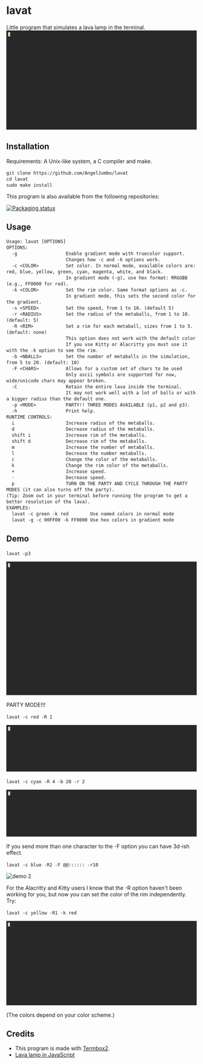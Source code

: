 # lavat

Little program that simulates a lava lamp in the terminal.
![demo](https://github.com/AngelJumbo/demos/blob/main/lavat/3.gif?raw=true)
## Installation

Requirements: A Unix-like system, a C compiler and make.

```
git clone https://github.com/AngelJumbo/lavat
cd lavat
sudo make install
```

This program is also available from the following repositories:

[![Packaging status](https://repology.org/badge/vertical-allrepos/lavat.svg)](https://repology.org/project/lavat/versions)


## Usage

```
Usage: lavat [OPTIONS]
OPTIONS:
  -g                  Enable gradient mode with truecolor support.
                      Changes how -c and -k options work.
  -c <COLOR>          Set color. In normal mode, available colors are: red, blue, yellow, green, cyan, magenta, white, and black.
                      In gradient mode (-g), use hex format: RRGGBB (e.g., FF0000 for red).
  -k <COLOR>          Set the rim color. Same format options as -c.
                      In gradient mode, this sets the second color for the gradient.
  -s <SPEED>          Set the speed, from 1 to 10. (default 5)
  -r <RADIUS>         Set the radius of the metaballs, from 1 to 10. (default: 5)
  -R <RIM>            Set a rim for each metaball, sizes from 1 to 5.(default: none)
                      This option does not work with the default color
                      If you use Kitty or Alacritty you must use it with the -k option to see the rim.
  -b <NBALLS>         Set the number of metaballs in the simulation, from 5 to 20. (default: 10)
  -F <CHARS>          Allows for a custom set of chars to be used
                      Only ascii symbols are supported for now, wide/unicode chars may appear broken.
  -C                  Retain the entire lava inside the terminal.
                      It may not work well with a lot of balls or with a bigger radius than the default one.
  -p <MODE>           PARTY!! THREE MODES AVAILABLE (p1, p2 and p3).
  -h                  Print help.
RUNTIME CONTROLS:
  i                   Increase radius of the metaballs.
  d                   Decrease radius of the metaballs.
  shift i             Increase rim of the metaballs.
  shift d             Decrease rim of the metaballs.
  m                   Increase the number of metaballs.
  l                   Decrease the number metaballs.
  c                   Change the color of the metaballs.
  k                   Change the rim color of the metaballs.
  +                   Increase speed.
  -                   Decrease speed.
  p                   TURN ON THE PARTY AND CYCLE THROUGH THE PARTY MODES (it can also turns off the party).
(Tip: Zoom out in your terminal before running the program to get a better resolution of the lava).
EXAMPLES:
  lavat -c green -k red        Use named colors in normal mode
  lavat -g -c 00FF00 -k FF0000 Use hex colors in gradient mode
```

## Demo

`lavat -p3`

![demo 1](https://github.com/AngelJumbo/demos/blob/main/lavat/6.gif?raw=true)

PARTY MODE!!!

`lavat -c red -R 1`

![demo 1](https://github.com/AngelJumbo/demos/blob/main/lavat/1.gif?raw=true)


`lavat -c cyan -R 4 -b 20 -r 2`

![demo 2](https://github.com/AngelJumbo/demos/blob/main/lavat/2.gif?raw=true)

If you send more than one character to the -F option you can have 3d-ish effect.

`lavat -c blue -R2 -F @@:::::: -r10`

![demo 2](https://github.com/AngelJumbo/demos/blob/main/lavat/4.gif?raw=true)

For the Alacritty and Kitty users I know that the -R option haven't been working for you, but now you can set the color of the rim independently. Try:

`lavat -c yellow -R1 -k red`

![demo 2](https://github.com/AngelJumbo/demos/blob/main/lavat/5.gif?raw=true)

(The colors depend on your color scheme.)

## Credits

  - This program is made with [Termbox2](https://github.com/termbox/termbox2).
  - [Lava lamp in JavaScript](https://codeguppy.com/site/tutorials/lava-lamp.html)
